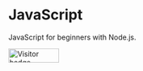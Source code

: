 # JavaScript
JavaScript for beginners with Node.js.
<div id="badges">
  <img src="https://api.visitorbadge.io/api/visitors?path=jaydattpatel%2FJavaScript&label=Visitors&countColor=%2337d67a" alt="Visitor badge" width="100" height="28"/>
</div>
